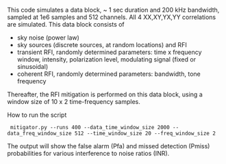 This code simulates a data block, ~ 1 sec duration and 200 kHz bandwidth, sampled at 1e6 samples and 512 channels. All 4 XX,XY,YX,YY correlations are simulated. This data block consists of

  * sky noise (power law)
  * sky sources (discrete sources, at random locations)
and RFI
  * transient RFI, randomly determined parameters: time x frequency window, intensity, polarization level, modulating signal (fixed or sinusoidal)
  * coherent RFI, randomly determined parameters: bandwidth, tone frequency


Thereafter, the RFI mitigation is performed on this data block, using a window size of 10 x 2 time-frequency samples.

How to run the script 

```
 mitigator.py --runs 400 --data_time_window_size 2000 --data_freq_window_size 512 --time_window_size 20 --freq_window_size 2
```

The output will show the false alarm (Pfa) and missed detection (Pmiss) probabilities for various interference to noise ratios (INR).
